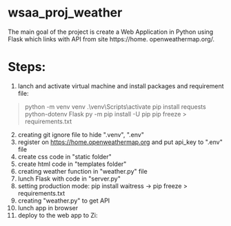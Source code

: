 # wsaa_proj_weather
The main goal of the project is create a Web Application in Python using Flask which links with API from site https://home.
openweathermap.org/.


# Steps:
1) lanch and activate virtual machine and install packages and requirement file:
>python -m venv venv 
> .\venv\Scripts\activate
>pip install requests python-dotenv Flask 
>py -m pip install -U pip 
>pip freeze > requirements.txt

2) creating git ignore file to hide ".venv", ".env"
3) register on https://home.openweathermap.org and put api_key  to ".env" file
4) create css code  in  "static folder"
5) create html code in  "templates folder"
6) creating weather function in "weather.py" file
7) lunch Flask with code in "server.py"
8) setting production mode: pip install waitress -> pip freeze > requirements.txt
9) creating "weather.py" to get API
10) lunch app in browser
10) deploy to the web app to Zi: 

